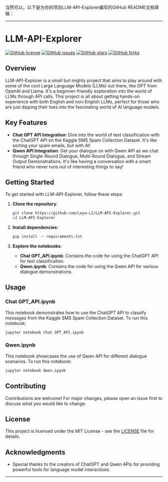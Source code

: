 当然可以，以下是为你的项目LLM-API-Explorer编写的GitHub README文档草稿：

---

# LLM-API-Explorer

[![GitHub license](https://img.shields.io/badge/license-MIT-blue.svg)](https://github.com/Leya-LI/LLM-API-Explorer/blob/main/LICENSE)
[![GitHub issues](https://img.shields.io/github/issues/Leya-LI/LLM-API-Explorer.svg)](https://github.com/Leya-LI/LLM-API-Explorer/issues)
[![GitHub stars](https://img.shields.io/github/stars/Leya-LI/LLM-API-Explorer.svg)](https://github.com/Leya-LI/LLM-API-Explorer/stargazers)
[![GitHub forks](https://img.shields.io/github/forks/Leya-LI/LLM-API-Explorer.svg)](https://github.com/Leya-LI/LLM-API-Explorer/network)

## Overview

LLM-API-Explorer is a small but mighty project that aims to play around with some of the cool Large Language Models (LLMs) out there, like GPT from OpenAI and Llama. It's a beginner-friendly exploration into the world of LLMs through API calls. This project is all about getting hands-on experience with both English and non-English LLMs, perfect for those who are just dipping their toes into the fascinating world of AI language models.

## Key Features

- **Chat GPT API Integration**: Dive into the world of text classification with the ChatGPT API on the Kaggle SMS Spam Collection Dataset. It's like sorting your spam emails, but with AI!
- **Qwen API Integration**: Get your dialogue on with Qwen API as we chat through Single-Round Dialogue, Multi-Round Dialogue, and Stream Output Demonstrations. It's like having a conversation with a smart friend who never runs out of interesting things to say!

## Getting Started

To get started with LLM-API-Explorer, follow these steps:

1. **Clone the repository**:
   ```bash
   git clone https://github.com/Leya-LI/LLM-API-Explorer.git
   cd LLM-API-Explorer
   ```

2. **Install dependencies**:
   ```bash
   pip install -r requirements.txt
   ```

3. **Explore the notebooks**:
   - **Chat GPT_API.ipynb**: Contains the code for using the ChatGPT API for text classification.
   - **Qwen.ipynb**: Contains the code for using the Qwen API for various dialogue demonstrations.

## Usage

### Chat GPT_API.ipynb

This notebook demonstrates how to use the ChatGPT API to classify messages from the Kaggle SMS Spam Collection Dataset. To run this notebook:

```python
jupyter notebook Chat GPT_API.ipynb
```

### Qwen.ipynb

This notebook showcases the use of Qwen API for different dialogue scenarios. To run this notebook:

```python
jupyter notebook Qwen.ipynb
```

## Contributing

Contributions are welcome! For major changes, please open an issue first to discuss what you would like to change.

## License

This project is licensed under the MIT License - see the [LICENSE](https://github.com/Leya-LI/LLM-API-Explorer/blob/main/LICENSE) file for details.

## Acknowledgments

- Special thanks to the creators of ChatGPT and Qwen APIs for providing powerful tools for language model interactions.

---



